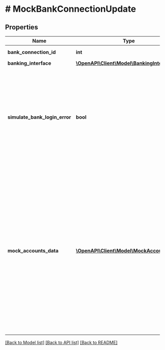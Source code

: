 # # MockBankConnectionUpdate

## Properties

Name | Type | Description | Notes
------------ | ------------- | ------------- | -------------
**bank_connection_id** | **int** | Bank connection identifier |
**banking_interface** | [**\OpenAPI\Client\Model\BankingInterface**](BankingInterface.md) |  |
**simulate_bank_login_error** | **bool** | Whether to simulate the case that the update fails due to incorrect banking credentials. Note that there is no real communication to any bank server involved, so you won&#39;t lock your accounts when enabling this flag. Default value is &#39;false&#39;. | [optional] [default to false]
**mock_accounts_data** | [**\OpenAPI\Client\Model\MockAccountData[]**](MockAccountData.md) | Mock accounts data. Note that for accounts that exist in a bank connection but that you do not specify in this list, the service will act like those accounts are not received by the bank servers. This means that any accounts that you do not specify here will be marked as deprecated. If you do not specify this list at all, all accounts in the bank connection will be marked as deprecated.&lt;br/&gt; &lt;strong&gt;Type:&lt;/strong&gt; MockAccountData | [optional]

[[Back to Model list]](../../README.md#models) [[Back to API list]](../../README.md#endpoints) [[Back to README]](../../README.md)
